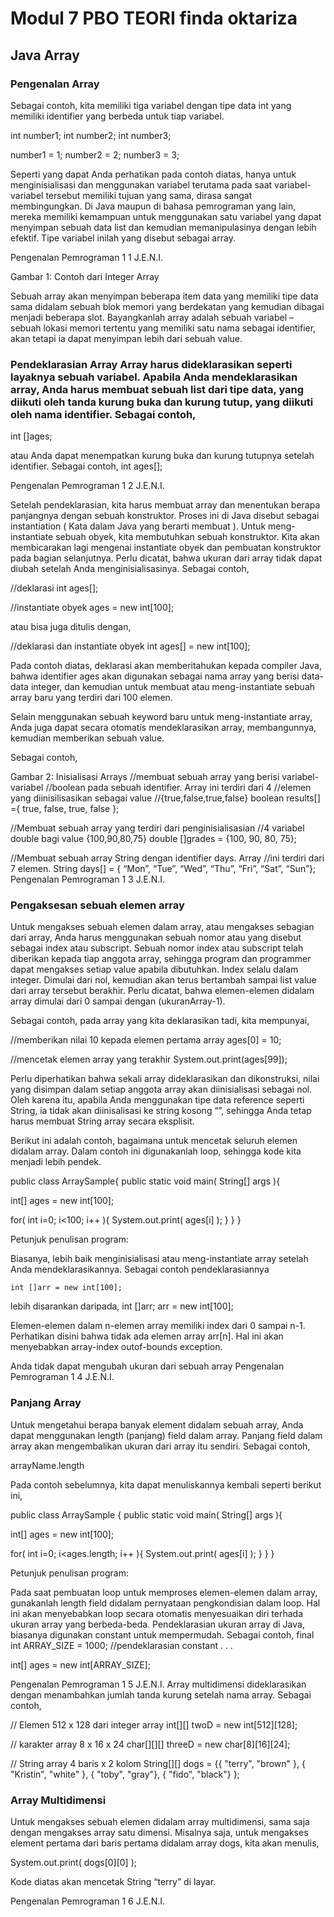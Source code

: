# Modul  7 PBO TEORI finda oktariza

## Java Array

### Pengenalan Array
Sebagai contoh, kita memiliki tiga variabel dengan tipe data int yang memiliki identifier yang berbeda untuk tiap variabel.

int number1; int number2; int number3;

number1 = 1; number2 = 2; number3 = 3;

Seperti yang dapat Anda perhatikan pada contoh diatas, hanya untuk menginisialisasi dan menggunakan variabel terutama pada saat variabel-variabel tersebut memiliki tujuan yang sama, dirasa sangat membingungkan. Di Java maupun di bahasa pemrograman yang lain, mereka memiliki kemampuan untuk menggunakan satu variabel yang dapat menyimpan sebuah data list dan kemudian memanipulasinya dengan lebih efektif. Tipe variabel inilah yang disebut sebagai array.

Pengenalan Pemrograman 1 1 J.E.N.I.

Gambar 1: Contoh dari Integer Array

Sebuah array akan menyimpan beberapa item data yang memiliki tipe data sama didalam sebuah blok memori yang berdekatan yang kemudian dibagai menjadi beberapa slot. Bayangkanlah array adalah sebuah variabel – sebuah lokasi memori tertentu yang memiliki satu nama sebagai identifier, akan tetapi ia dapat menyimpan lebih dari sebuah value.

### Pendeklarasian Array Array harus dideklarasikan seperti layaknya sebuah variabel. Apabila Anda mendeklarasikan array, Anda harus membuat sebuah list dari tipe data, yang diikuti oleh tanda kurung buka dan kurung tutup, yang diikuti oleh nama identifier. Sebagai contoh,

int []ages;

atau Anda dapat menempatkan kurung buka dan kurung tutupnya setelah identifier. Sebagai contoh, int ages[];

Pengenalan Pemrograman 1 2 J.E.N.I.

Setelah pendeklarasian, kita harus membuat array dan menentukan berapa panjangnya dengan sebuah konstruktor. Proses ini di Java disebut sebagai instantiation ( Kata dalam Java yang berarti membuat ). Untuk meng-instantiate sebuah obyek, kita membutuhkan sebuah konstruktor. Kita akan membicarakan lagi mengenai instantiate obyek dan pembuatan konstruktor pada bagian selanjutnya. Perlu dicatat, bahwa ukuran dari array tidak dapat diubah setelah Anda menginisialisasinya. Sebagai contoh,

//deklarasi int ages[];

//instantiate obyek ages = new int[100];

atau bisa juga ditulis dengan,

//deklarasi dan instantiate obyek
int ages[] = new int[100];

Pada contoh diatas, deklarasi akan memberitahukan kepada compiler Java, bahwa identifier ages akan digunakan sebagai nama array yang berisi data-data integer, dan kemudian untuk membuat atau meng-instantiate sebuah array baru yang terdiri dari 100 elemen.

Selain menggunakan sebuah keyword baru untuk meng-instantiate array, Anda juga dapat secara otomatis mendeklarasikan array, membangunnya, kemudian memberikan sebuah value.

Sebagai contoh,

Gambar 2: Inisialisasi Arrays //membuat sebuah array yang berisi variabel-variabel //boolean pada sebuah identifier. Array ini terdiri dari 4 //elemen yang diinisilisasikan sebagai value //{true,false,true,false} boolean results[] ={ true, false, true, false };

//Membuat sebuah array yang terdiri dari penginisialisasian //4 variabel double bagi value {100,90,80,75} double []grades = {100, 90, 80, 75};

//Membuat sebuah array String dengan identifier days. Array //ini terdiri dari 7 elemen. String days[] = { “Mon”, “Tue”, “Wed”, “Thu”, “Fri”, “Sat”, “Sun”}; Pengenalan Pemrograman 1 3 J.E.N.I.

### Pengaksesan sebuah elemen array
Untuk mengakses sebuah elemen dalam array, atau mengakses sebagian dari array, Anda harus menggunakan sebuah nomor atau yang disebut sebagai index atau subscript. Sebuah nomor index atau subscript telah diberikan kepada tiap anggota array, sehingga program dan programmer dapat mengakses setiap value apabila dibutuhkan. Index selalu dalam integer. Dimulai dari nol, kemudian akan terus bertambah sampai list value dari array tersebut berakhir. Perlu dicatat, bahwa elemen-elemen didalam array dimulai dari 0 sampai dengan (ukuranArray-1).

Sebagai contoh, pada array yang kita deklarasikan tadi, kita mempunyai,

//memberikan nilai 10 kepada elemen pertama array ages[0] = 10;

//mencetak elemen array yang terakhir System.out.print(ages[99]);

Perlu diperhatikan bahwa sekali array dideklarasikan dan dikonstruksi, nilai yang disimpan dalam setiap anggota array akan diinisialisasi sebagai nol. Oleh karena itu, apabila Anda menggunakan tipe data reference seperti String, ia tidak akan diinisalisasi ke string kosong “”, sehingga Anda tetap harus membuat String array secara eksplisit.

Berikut ini adalah contoh, bagaimana untuk mencetak seluruh elemen didalam array. Dalam contoh ini digunakanlah loop, sehingga kode kita menjadi lebih pendek.

public class ArraySample{ public static void main( String[] args ){

int[] ages = new int[100];

for( int i=0; i<100; i++ ){ System.out.print( ages[i] ); } } }

Petunjuk penulisan program:

Biasanya, lebih baik menginisialisasi atau meng-instantiate array setelah Anda mendeklarasikannya. Sebagai contoh pendeklarasiannya

    int []arr = new int[100];
lebih disarankan daripada, int []arr; arr = new int[100];

Elemen-elemen dalam n-elemen array memiliki index dari 0 sampai n-1. Perhatikan disini bahwa tidak ada elemen array arr[n]. Hal ini akan menyebabkan array-index outof-bounds exception.

Anda tidak dapat mengubah ukuran dari sebuah array Pengenalan Pemrograman 1 4 J.E.N.I.

### Panjang Array
Untuk mengetahui berapa banyak element didalam sebuah array, Anda dapat menggunakan length (panjang) field dalam array. Panjang field dalam array akan mengembalikan ukuran dari array itu sendiri. Sebagai contoh,

arrayName.length

Pada contoh sebelumnya, kita dapat menuliskannya kembali seperti berikut ini,

public class ArraySample { public static void main( String[] args ){

int[] ages = new int[100];

for( int i=0; i<ages.length; i++ ){ System.out.print( ages[i] ); } } }

Petunjuk penulisan program:

Pada saat pembuatan loop untuk memproses elemen-elemen dalam array, gunakanlah length field didalam pernyataan pengkondisian dalam loop. Hal ini akan menyebabkan loop secara otomatis menyesuaikan diri terhada ukuran array yang berbeda-beda.
Pendeklarasian ukuran array di Java, biasanya digunakan constant untuk mempermudah. Sebagai contoh,
final int ARRAY_SIZE = 1000; //pendeklarasian constant . . .

int[] ages = new int[ARRAY_SIZE];

Pengenalan Pemrograman 1 5 J.E.N.I.
 Array multidimensi dideklarasikan dengan menambahkan jumlah tanda kurung setelah nama array. Sebagai contoh,

// Elemen 512 x 128 dari integer array int[][] twoD = new int[512][128];

// karakter array 8 x 16 x 24 char[][][] threeD = new char[8][16][24];

// String array 4 baris x 2 kolom String[][] dogs = {{ "terry", "brown" }, { "Kristin", "white" }, { "toby", "gray"}, { "fido", "black"} };
### Array Multidimensi
Untuk mengakses sebuah elemen didalam array multidimensi, sama saja dengan mengakses array satu dimensi. Misalnya saja, untuk mengakses element pertama dari baris pertama didalam array dogs, kita akan menulis,

System.out.print( dogs[0][0] );

Kode diatas akan mencetak String “terry” di layar.

Pengenalan Pemrograman 1 6 J.E.N.I.
